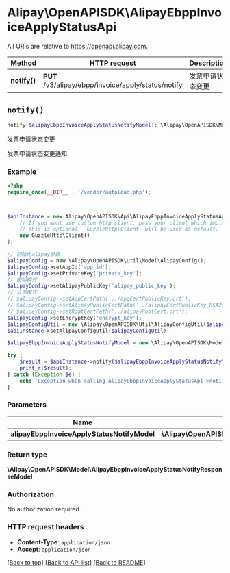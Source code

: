 # Alipay\OpenAPISDK\AlipayEbppInvoiceApplyStatusApi

All URIs are relative to https://openapi.alipay.com.

Method | HTTP request | Description
------------- | ------------- | -------------
[**notify()**](AlipayEbppInvoiceApplyStatusApi.md#notify) | **PUT** /v3/alipay/ebpp/invoice/apply/status/notify | 发票申请状态变更


## `notify()`

```php
notify($alipayEbppInvoiceApplyStatusNotifyModel): \Alipay\OpenAPISDK\Model\AlipayEbppInvoiceApplyStatusNotifyResponseModel
```

发票申请状态变更

发票申请状态变更通知

### Example

```php
<?php
require_once(__DIR__ . '/vendor/autoload.php');



$apiInstance = new Alipay\OpenAPISDK\Api\AlipayEbppInvoiceApplyStatusApi(
    // If you want use custom http client, pass your client which implements `GuzzleHttp\ClientInterface`.
    // This is optional, `GuzzleHttp\Client` will be used as default.
    new GuzzleHttp\Client()
);

// 初始化alipay参数
$alipayConfig = new \Alipay\OpenAPISDK\Util\Model\AlipayConfig();
$alipayConfig->setAppId('app_id');
$alipayConfig->setPrivateKey('private_key');
// 密钥模式
$alipayConfig->setAlipayPublicKey('alipay_public_key');
// 证书模式
// $alipayConfig->setAppCertPath('../appCertPublicKey.crt');
// $alipayConfig->setAlipayPublicCertPath('../alipayCertPublicKey_RSA2.crt');
// $alipayConfig->setRootCertPath('../alipayRootCert.crt');
$alipayConfig->setEncryptKey('encrypt_key');
$alipayConfigUtil = new \Alipay\OpenAPISDK\Util\AlipayConfigUtil($alipayConfig);
$apiInstance->setAlipayConfigUtil($alipayConfigUtil);

$alipayEbppInvoiceApplyStatusNotifyModel = new \Alipay\OpenAPISDK\Model\AlipayEbppInvoiceApplyStatusNotifyModel(); // \Alipay\OpenAPISDK\Model\AlipayEbppInvoiceApplyStatusNotifyModel

try {
    $result = $apiInstance->notify($alipayEbppInvoiceApplyStatusNotifyModel);
    print_r($result);
} catch (Exception $e) {
    echo 'Exception when calling AlipayEbppInvoiceApplyStatusApi->notify: ', $e->getMessage(), PHP_EOL;
}
```

### Parameters

Name | Type | Description  | Notes
------------- | ------------- | ------------- | -------------
 **alipayEbppInvoiceApplyStatusNotifyModel** | **\Alipay\OpenAPISDK\Model\AlipayEbppInvoiceApplyStatusNotifyModel**|  | [optional]

### Return type

**\Alipay\OpenAPISDK\Model\AlipayEbppInvoiceApplyStatusNotifyResponseModel**

### Authorization

No authorization required

### HTTP request headers

- **Content-Type**: `application/json`
- **Accept**: `application/json`

[[Back to top]](#) [[Back to API list]](../../README.md#api-endpoints)
[[Back to README]](../../README.md)
